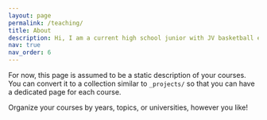 ```yaml
---
layout: page
permalink: /teaching/
title: About
description: Hi, I am a current high school junior with JV basketball experience. Prior to high school, I had the dream of playing at a high level, but all I had no clue how to workout. 
nav: true
nav_order: 6
---
```


For now, this page is assumed to be a static description of your courses. You can convert it to a collection similar to `_projects/` so that you can have a dedicated page for each course.

Organize your courses by years, topics, or universities, however you like!
